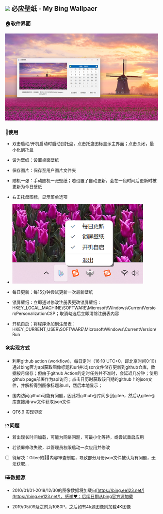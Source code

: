 ## <img src="mybingwallpaper.ico" width="32"> 必应壁纸 - My Bing Wallpaer

### 🏠软件界面

![主界面](img/main.png)

### 🔦使用

- 双击启动/开机启动时启动到托盘，点击托盘图标显示主界面；点击关闭，最小化到托盘

- 设为壁纸：设置桌面壁纸

- 保存图片：保存至用户图片文件夹

- 随机一张：手动随机一张壁纸；若设置了自动更新，会在一段时间后更新时被更新为今日壁纸

- 右击托盘图标，显示菜单选项

- ![托盘](img/trayicon.png)

- 每日更新：每15分钟尝试更新一次最新壁纸

- 锁屏壁纸：立即通过修改注册表更改锁屏壁纸：HKEY_LOCAL_MACHINE\SOFTWARE\Microsoft\Windows\CurrentVersion\PersonalizationCSP；取消勾选后立即清除注册表内容

- 开机自启：将程序添加到注册表：HKEY_CURRENT_USER\SOFTWARE\Microsoft\Windows\CurrentVersion\Run


### 🛠️实现方式

- 利用github action (workflow)，每日定时（16:10 UTC+0，即北京时间0:10）通过bing官方api获取图像标题和url并以json文件储存更新到github仓库，数据按月储存；但由于github Action的定时任务并不准时，会延迟几分钟；使用github page部署作为api访问；点击日历时获取该日期的github上的json文件，并解析得到图像标题和url，然后本地显示；

- 国内访问github可能有问题，因此将github仓库同步到gitee，然后从gitee仓库直接用raw文件获取json文件

- QT6.9 实现界面

### ⁉️问题

- 若出现长时间加载，可能为网络问题，可最小化等待，或尝试重启应用

- 若锁屏修改失败，以管理员权限启动一次应用并修改

- [ ] 待解决：Gitee的🐶💨内容审查制度，导致部分月份json文件被认为有问题，无法获取... 

### 🖼️数据源

- 2010/01/01-2018/12/30的图像数据将加载自[https://bing.ee123.net/](https://bing.ee123.net/)，感谢❤️；后续日期从bing官方源加载

- 2019/05/09及之前为1080P，之后如有4k源图像则加载4K图像
